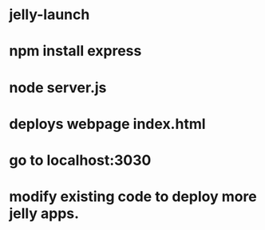# jelly-launch



# npm install express


# node server.js
# deploys webpage index.html
# go to localhost:3030
# modify existing code to deploy more jelly apps.
